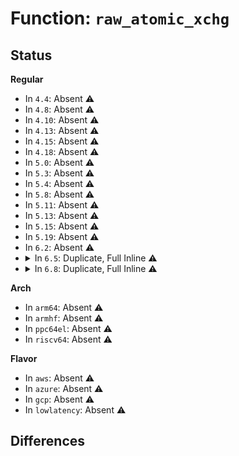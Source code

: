 # Function: <code>raw_atomic_xchg</code>

## Status
<b>Regular</b>
<ul>
<li>
In <code>4.4</code>: Absent ⚠️
</li>
<li>
In <code>4.8</code>: Absent ⚠️
</li>
<li>
In <code>4.10</code>: Absent ⚠️
</li>
<li>
In <code>4.13</code>: Absent ⚠️
</li>
<li>
In <code>4.15</code>: Absent ⚠️
</li>
<li>
In <code>4.18</code>: Absent ⚠️
</li>
<li>
In <code>5.0</code>: Absent ⚠️
</li>
<li>
In <code>5.3</code>: Absent ⚠️
</li>
<li>
In <code>5.4</code>: Absent ⚠️
</li>
<li>
In <code>5.8</code>: Absent ⚠️
</li>
<li>
In <code>5.11</code>: Absent ⚠️
</li>
<li>
In <code>5.13</code>: Absent ⚠️
</li>
<li>
In <code>5.15</code>: Absent ⚠️
</li>
<li>
In <code>5.19</code>: Absent ⚠️
</li>
<li>
In <code>6.2</code>: Absent ⚠️
</li>
<li>
<details>
<summary>In <code>6.5</code>: Duplicate, Full Inline ⚠️</summary>

**Collision:** Static Duplication

**Inline:** Full

**Transformation:** False

**Instances:**

```
In kernel/cpu.c (ffffffff810fa375)
Location: include/linux/atomic/atomic-arch-fallback.h:1901
Inline: True
Inline callers:
  - kernel/cpu.c:cpuhp_online_idle
  - kernel/cpu.c:cpuhp_ap_sync_alive
  - kernel/cpu.c:cpuhp_ap_report_dead
```
```
In kernel/sched/build_utility.c (ffffffff8117ab03)
Location: include/linux/atomic/atomic-arch-fallback.h:1901
Inline: True
Inline callers:
  - kernel/sched/build_utility.c:psi_group_change
  - kernel/sched/build_utility.c:psi_rtpoll_work
```
```
In kernel/locking/percpu-rwsem.c (ffffffff82155bd8)
Location: include/linux/atomic/atomic-arch-fallback.h:1901
Inline: True
Inline callers:
  - kernel/locking/percpu-rwsem.c:percpu_down_write
  - kernel/locking/percpu-rwsem.c:percpu_rwsem_wait
  - kernel/locking/percpu-rwsem.c:percpu_rwsem_wake_function
```
```
In kernel/locking/osq_lock.c (ffffffff8118ec7d)
Location: include/linux/atomic/atomic-arch-fallback.h:1901
Inline: True
Inline callers:
  - kernel/locking/osq_lock.c:osq_lock
```
```
In kernel/rcu/tree.c (ffffffff811c9bf3)
Location: include/linux/atomic/atomic-arch-fallback.h:1901
Inline: True
Inline callers:
  - kernel/rcu/tree.c:check_cpu_stall
  - kernel/rcu/tree.c:check_cpu_stall
  - kernel/rcu/tree.c:kvfree_call_rcu
```
```
In kernel/audit.c (ffffffff8123e9d9)
Location: include/linux/atomic/atomic-arch-fallback.h:1901
Inline: True
Inline callers:
  - kernel/audit.c:audit_receive_msg
  - kernel/audit.c:audit_receive_msg
```
```
In kernel/debug/debug_core.c (ffffffff8125100d)
Location: include/linux/atomic/atomic-arch-fallback.h:1901
Inline: True
Inline callers:
  - kernel/debug/debug_core.c:kgdb_cpu_enter
  - kernel/debug/debug_core.c:kgdb_cpu_enter
```
```
In kernel/hung_task.c (ffffffff8125e31b)
Location: include/linux/atomic/atomic-arch-fallback.h:1901
Inline: True
Inline callers:
  - kernel/hung_task.c:watchdog
```
```
In kernel/trace/trace_mmiotrace.c (ffffffff8129ac0d)
Location: include/linux/atomic/atomic-arch-fallback.h:1901
Inline: True
Inline callers:
  - kernel/trace/trace_mmiotrace.c:mmio_read
```
```
In kernel/bpf/memalloc.c (ffffffff8134bc03)
Location: include/linux/atomic/atomic-arch-fallback.h:1901
Inline: True
Inline callers:
  - kernel/bpf/memalloc.c:bpf_mem_refill
```
```
In kernel/events/core.c (ffffffff81365494)
Location: include/linux/atomic/atomic-arch-fallback.h:1901
Inline: True
Inline callers:
  - kernel/events/core.c:perf_poll
```
```
In mm/swap_state.c (ffffffff8142cbe3)
Location: include/linux/atomic/atomic-arch-fallback.h:1901
Inline: True
Inline callers:
  - mm/swap_state.c:swap_cluster_readahead
```
```
In mm/memcontrol.c (ffffffff8148b387)
Location: include/linux/atomic/atomic-arch-fallback.h:1901
Inline: True
Inline callers:
  - mm/memcontrol.c:refill_obj_stock
  - mm/memcontrol.c:mod_objcg_state
```
```
In mm/zsmalloc.c (ffffffff8149eed5)
Location: include/linux/atomic/atomic-arch-fallback.h:1901
Inline: True
```
```
In mm/page_reporting.c (ffffffff814a76b2)
Location: include/linux/atomic/atomic-arch-fallback.h:1901
Inline: True
Inline callers:
  - mm/page_reporting.c:page_reporting_register
  - mm/page_reporting.c:__page_reporting_notify
```
```
In fs/aio.c (ffffffff81528b0a)
Location: include/linux/atomic/atomic-arch-fallback.h:1901
Inline: True
Inline callers:
  - fs/aio.c:kill_ioctx
```
```
In io_uring/io_uring.c (ffffffff817c8e65)
Location: include/linux/atomic/atomic-arch-fallback.h:1901
Inline: True
Inline callers:
  - io_uring/io_uring.c:io_eventfd_ops
```
```
In drivers/pci/hotplug/pciehp_hpc.c (ffffffff819544f0)
Location: include/linux/atomic/atomic-arch-fallback.h:1901
Inline: True
Inline callers:
  - drivers/pci/hotplug/pciehp_hpc.c:pciehp_ist
```
```
In drivers/tty/tty_buffer.c (ffffffff81a9f4fe)
Location: include/linux/atomic/atomic-arch-fallback.h:1901
Inline: True
Inline callers:
  - drivers/tty/tty_buffer.c:tty_buffer_free_all
```
```
In drivers/iommu/dma-iommu.c (ffffffff81b23b7f)
Location: include/linux/atomic/atomic-arch-fallback.h:1901
Inline: True
Inline callers:
  - drivers/iommu/dma-iommu.c:iommu_dma_free_iova
```
```
In net/core/dev.c (ffffffff81e2e875)
Location: include/linux/atomic/atomic-arch-fallback.h:1901
Inline: True
```
```
In net/packet/af_packet.c (ffffffff8202a955)
Location: include/linux/atomic/atomic-arch-fallback.h:1901
Inline: True
Inline callers:
  - net/packet/af_packet.c:packet_getsockopt
```
</details>
</li>
<li>
<details>
<summary>In <code>6.8</code>: Duplicate, Full Inline ⚠️</summary>

**Collision:** Static Duplication

**Inline:** Full

**Transformation:** False

**Instances:**

```
In kernel/cpu.c (ffffffff81103795)
Location: include/linux/atomic/atomic-arch-fallback.h:1910
Inline: True
Inline callers:
  - kernel/cpu.c:cpuhp_online_idle
  - kernel/cpu.c:cpuhp_ap_sync_alive
  - kernel/cpu.c:cpuhp_ap_report_dead
```
```
In kernel/sched/core.c (ffffffff811595d0)
Location: include/linux/atomic/atomic-arch-fallback.h:1910
Inline: True
Inline callers:
  - kernel/sched/core.c:sched_cpu_dying
  - kernel/sched/core.c:sched_cpu_starting
```
```
In kernel/sched/build_utility.c (ffffffff81188533)
Location: include/linux/atomic/atomic-arch-fallback.h:1910
Inline: True
Inline callers:
  - kernel/sched/build_utility.c:psi_group_change
  - kernel/sched/build_utility.c:psi_rtpoll_work
```
```
In kernel/locking/percpu-rwsem.c (ffffffff82238a18)
Location: include/linux/atomic/atomic-arch-fallback.h:1910
Inline: True
Inline callers:
  - kernel/locking/percpu-rwsem.c:percpu_down_write
  - kernel/locking/percpu-rwsem.c:percpu_rwsem_wait
  - kernel/locking/percpu-rwsem.c:percpu_rwsem_wake_function
```
```
In kernel/locking/osq_lock.c (ffffffff8119d62d)
Location: include/linux/atomic/atomic-arch-fallback.h:1910
Inline: True
Inline callers:
  - kernel/locking/osq_lock.c:osq_lock
```
```
In kernel/rcu/tree.c (ffffffff811d8f90)
Location: include/linux/atomic/atomic-arch-fallback.h:1910
Inline: True
Inline callers:
  - kernel/rcu/tree.c:check_cpu_stall
  - kernel/rcu/tree.c:kvfree_call_rcu
```
```
In kernel/audit.c (ffffffff812588e1)
Location: include/linux/atomic/atomic-arch-fallback.h:1910
Inline: True
Inline callers:
  - kernel/audit.c:audit_receive_msg
  - kernel/audit.c:audit_receive_msg
```
```
In kernel/debug/debug_core.c (ffffffff8126ae5d)
Location: include/linux/atomic/atomic-arch-fallback.h:1910
Inline: True
Inline callers:
  - kernel/debug/debug_core.c:kgdb_cpu_enter
  - kernel/debug/debug_core.c:kgdb_cpu_enter
```
```
In kernel/hung_task.c (ffffffff8127825b)
Location: include/linux/atomic/atomic-arch-fallback.h:1910
Inline: True
Inline callers:
  - kernel/hung_task.c:watchdog
```
```
In kernel/trace/trace_mmiotrace.c (ffffffff812b628d)
Location: include/linux/atomic/atomic-arch-fallback.h:1910
Inline: True
Inline callers:
  - kernel/trace/trace_mmiotrace.c:mmio_read
```
```
In kernel/bpf/memalloc.c (ffffffff81372a17)
Location: include/linux/atomic/atomic-arch-fallback.h:1910
Inline: True
Inline callers:
  - kernel/bpf/memalloc.c:bpf_mem_refill
```
```
In kernel/events/core.c (ffffffff8138e5b4)
Location: include/linux/atomic/atomic-arch-fallback.h:1910
Inline: True
Inline callers:
  - kernel/events/core.c:perf_poll
```
```
In mm/swap_state.c (ffffffff8146633c)
Location: include/linux/atomic/atomic-arch-fallback.h:1910
Inline: True
Inline callers:
  - mm/swap_state.c:swap_cluster_readahead
```
```
In mm/memcontrol.c (ffffffff814bac87)
Location: include/linux/atomic/atomic-arch-fallback.h:1910
Inline: True
Inline callers:
  - mm/memcontrol.c:refill_obj_stock
  - mm/memcontrol.c:mod_objcg_state
```
```
In mm/zsmalloc.c (ffffffff814ce635)
Location: include/linux/atomic/atomic-arch-fallback.h:1910
Inline: True
```
```
In mm/page_reporting.c (ffffffff814d86e2)
Location: include/linux/atomic/atomic-arch-fallback.h:1910
Inline: True
Inline callers:
  - mm/page_reporting.c:page_reporting_register
  - mm/page_reporting.c:__page_reporting_notify
```
```
In fs/aio.c (ffffffff8155dc0a)
Location: include/linux/atomic/atomic-arch-fallback.h:1910
Inline: True
Inline callers:
  - fs/aio.c:kill_ioctx
```
```
In io_uring/io_uring.c (ffffffff8180da15)
Location: include/linux/atomic/atomic-arch-fallback.h:1910
Inline: True
Inline callers:
  - io_uring/io_uring.c:io_eventfd_ops
```
```
In drivers/pci/hotplug/pciehp_hpc.c (ffffffff8199d980)
Location: include/linux/atomic/atomic-arch-fallback.h:1910
Inline: True
Inline callers:
  - drivers/pci/hotplug/pciehp_hpc.c:pciehp_ist
```
```
In drivers/tty/tty_buffer.c (ffffffff81af1efe)
Location: include/linux/atomic/atomic-arch-fallback.h:1910
Inline: True
Inline callers:
  - drivers/tty/tty_buffer.c:tty_buffer_free_all
```
```
In drivers/iommu/dma-iommu.c (ffffffff81b795e6)
Location: include/linux/atomic/atomic-arch-fallback.h:1910
Inline: True
Inline callers:
  - drivers/iommu/dma-iommu.c:queue_iova
```
```
In net/core/dev.c (ffffffff81eece05)
Location: include/linux/atomic/atomic-arch-fallback.h:1910
Inline: True
```
```
In net/packet/af_packet.c (ffffffff820fa445)
Location: include/linux/atomic/atomic-arch-fallback.h:1910
Inline: True
Inline callers:
  - net/packet/af_packet.c:packet_getsockopt
```
</details>
</li>
</ul>
<b>Arch</b>
<ul>
<li>
In <code>arm64</code>: Absent ⚠️
</li>
<li>
In <code>armhf</code>: Absent ⚠️
</li>
<li>
In <code>ppc64el</code>: Absent ⚠️
</li>
<li>
In <code>riscv64</code>: Absent ⚠️
</li>
</ul>
<b>Flavor</b>
<ul>
<li>
In <code>aws</code>: Absent ⚠️
</li>
<li>
In <code>azure</code>: Absent ⚠️
</li>
<li>
In <code>gcp</code>: Absent ⚠️
</li>
<li>
In <code>lowlatency</code>: Absent ⚠️
</li>
</ul>

## Differences
